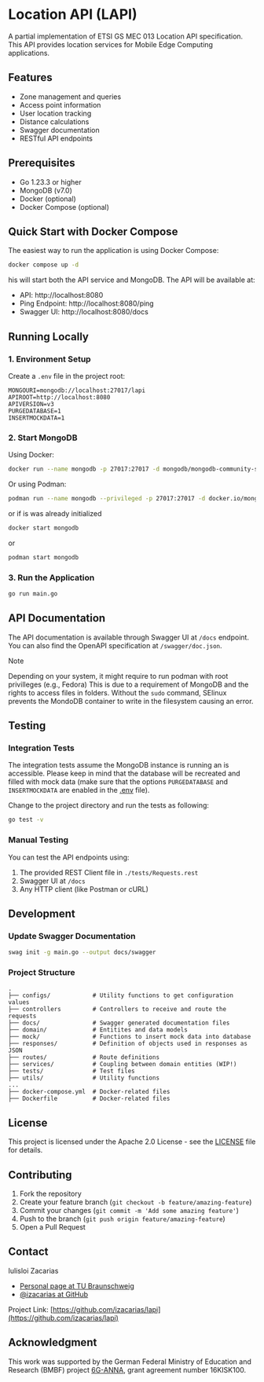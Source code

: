# Location API (LAPI)

A partial implementation of ETSI GS MEC 013 Location API specification. 
This API provides location services for Mobile Edge Computing applications.

## Features

- Zone management and queries
- Access point information
- User location tracking
- Distance calculations
- Swagger documentation
- RESTful API endpoints

## Prerequisites

- Go 1.23.3 or higher
- MongoDB (v7.0)
- Docker (optional)
- Docker Compose (optional)

## Quick Start with Docker Compose

The easiest way to run the application is using Docker Compose:

```bash
docker compose up -d
```

his will start both the API service and MongoDB. The API will be available at:
- API: http://localhost:8080
- Ping Endpoint: http://localhost:8080/ping
- Swagger UI: http://localhost:8080/docs

## Running Locally

### 1. Environment Setup

Create a `.env` file in the project root:

```env
MONGOURI=mongodb://localhost:27017/lapi
APIROOT=http://localhost:8080
APIVERSION=v3
PURGEDATABASE=1
INSERTMOCKDATA=1
```
### 2. Start MongoDB

Using Docker:
```bash
docker run --name mongodb -p 27017:27017 -d mongodb/mongodb-community-server:latest
```

Or using Podman:
```bash
podman run --name mongodb --privileged -p 27017:27017 -d docker.io/mongodb/mongodb-community-server:latest
```

or if is was already initialized

```bash
docker start mongodb
```

or 

```bash
podman start mongodb
```

### 3. Run the Application

```bash
go run main.go
```

## API Documentation

The API documentation is available through Swagger UI at `/docs` endpoint. You can also find the OpenAPI specification at `/swagger/doc.json`.

> [!Note]
> Depending on your system, it might require to run podman with root privilleges (e.g., Fedora)
> This is due to a requirement of MongoDB and the rights to access files in folders. Without the 
> `sudo` command, SElinux prevents the MondoDB container to write in the filesystem causing an error.

## Testing

### Integration Tests

The integration tests assume the MongoDB instance is running an is accessible. 
Please keep in mind that the database will be recreated and filled with mock data 
(make sure that the options `PURGEDATABASE` and  `INSERTMOCKDATA` are enabled in the [.env](.env) file).

Change to the project directory and run the tests as following:

```bash
go test -v
```
### Manual Testing

You can test the API endpoints using:

1. The provided REST Client file in `./tests/Requests.rest`
2. Swagger UI at `/docs`
3. Any HTTP client (like Postman or cURL)

## Development

### Update Swagger Documentation

```bash
swag init -g main.go --output docs/swagger
```

### Project Structure

```
.
├── configs/            # Utility functions to get configuration values
├── controllers         # Controllers to receive and route the requests
├── docs/               # Swagger generated documentation files
├── domain/             # Entitites and data models
├── mock/               # Functions to insert mock data into database
├── responses/          # Definition of objects used in responses as JSON
├── routes/             # Route definitions
├── services/           # Coupling between domain entities (WIP!)
├── tests/              # Test files
├── utils/              # Utility functions
...
├── docker-compose.yml  # Docker-related files
├── Dockerfile          # Docker-related files

```

## License

This project is licensed under the Apache 2.0 License - see the [LICENSE](LICENSE) file for details.

## Contributing

1. Fork the repository
2. Create your feature branch (`git checkout -b feature/amazing-feature`)
3. Commit your changes (`git commit -m 'Add some amazing feature'`)
4. Push to the branch (`git push origin feature/amazing-feature`)
5. Open a Pull Request

## Contact

Iulisloi Zacarias 
- [Personal page at TU Braunschweig](https://www.tu-braunschweig.de/en/kns/faculty-and-staff/iulisloi-zacarias)
- [@izacarias at GitHub](https://github.com/izacarias)

Project Link: [https://github.com/izacarias/lapi](https://github.com/izacarias/lapi)

## Acknowledgment

This work was supported by the German Federal Ministry of Education and Research (BMBF) project [6G-ANNA](https://6g-anna.de/), grant agreement number 16KISK100.